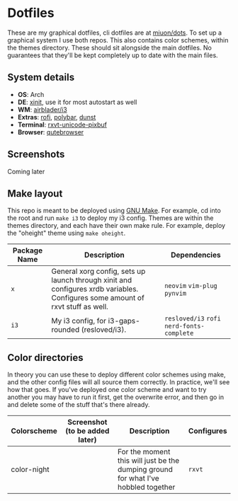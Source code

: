 # Dotfiles
These are my graphical dotfiles, cli dotfiles are at [miuon/dots](https://github.com/miuon/dots). To set up a graphical system I use both repos. This also contains color schemes, within the themes directory. These should sit alongside the main dotfiles. No guarantees that they'll be kept completely up to date with the main files.

## System details
+ **OS**: Arch
+ **DE**: [xinit](https://wiki.archlinux.com/index.php/xinit), use it for most autostart as well
+ **WM**: [airblader/i3](https://github.com/airblader/i3)
+ **Extras**: [rofi](https://github.com/davatorium/rofi), [polybar](https://github.com/polybar/polybar), [dunst](https://github.com/dunst-project/dunst)
+ **Terminal**: [rxvt-unicode-pixbuf](https://aur.archlinux.org/packages/rxvt-unicode-pixbuf)
+ **Browser**: [qutebrowser](https://github.com/qutebrowser/qutebrowser)

## Screenshots
Coming later

## Make layout
This repo is meant to be deployed using [GNU Make](https://gnu.org/software/make). For example, cd into the root and run `make i3` to deploy my i3 config. Themes are within the themes directory, and each have their own make rule. For example, deploy the "oheight" theme using `make oheight`.

| Package Name | Description | Dependencies |
| --- | --- | --- |
| `x` | General xorg config, sets up launch through xinit and configures xrdb variables. Configures some amount of rxvt stuff as well. | `neovim` `vim-plug` `pynvim` |
| `i3` | My i3 config, for i3-gaps-rounded (resloved/i3). | `resloved/i3` `rofi` `nerd-fonts-complete` |

## Color directories
In theory you can use these to deploy different color schemes using make, and the other config files will all source them correctly. In practice, we'll see how that goes. If you've deployed one color scheme and want to try another you may have to run it first, get the overwrite error, and then go in and delete some of the stuff that's there already.

| Colorscheme | Screenshot (to be added later) | Description | Configures |
| --- | --- | --- | --- |
| color-night | | For the moment this will just be the dumping ground for what I've hobbled together | `rxvt` |
